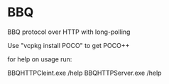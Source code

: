 # BBQ
BBQ protocol over HTTP with long-polling

Use "vcpkg install POCO" to get POCO++

for help on usage run:
  
  BBQHTTPCleint.exe /help
  BBQHTTPServer.exe /help
